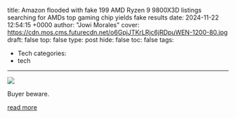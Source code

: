 title: Amazon flooded with fake 199 AMD Ryzen 9 9800X3D listings searching for AMDs top gaming chip yields fake results
date: 2024-11-22 12:54:15 +0000
author: "Jowi Morales"
cover: https://cdn.mos.cms.futurecdn.net/o6GpjJTKrLRjc6jRDpuWEN-1200-80.jpg
draft: false
top: false
type: post
hide: false
toc: false
tags:
  - Tech
categories:
  - tech
---

![](https://cdn.mos.cms.futurecdn.net/o6GpjJTKrLRjc6jRDpuWEN-1200-80.jpg)

Buyer beware.

[read more](https://www.tomshardware.com/pc-components/cpus/amazon-flooded-with-fake-usd199-amd-ryzen-9-9800x3d-listings-searching-for-amds-top-gaming-chip-yields-fake-results)
